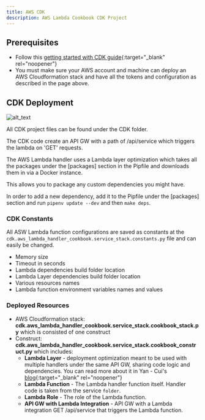 ```yaml
---
title: AWS CDK
description: AWS Lambda Cookbook CDK Project
---
```

## Prerequisites
- Follow this [getting started with CDK guide](https://docs.aws.amazon.com/cdk/v1/guide/getting_started.html){:target="_blank" rel="noopener"}
- You must make sure your AWS account and machine can deploy an AWS Cloudformation stack and have all the tokens and configuration as described in the page above.



## CDK Deployment

<img alt="alt_text" src="../media/cdk.png" />

All CDK project files can be found under the CDK folder.

The CDK code create an API GW with a path of /api/service which triggers the lambda on 'GET' requests.

The AWS Lambda handler uses a Lambda layer optimization which takes all the packages under the [packages] section in the Pipfile and downloads them in via a Docker instance.

This allows you to package any custom dependencies you might have.

In order to add a new dependency, add it to the Pipfile under the [packages] section and run ``pipenv update --dev`` and then ``make deps``.

### CDK Constants
All ASW Lambda function configurations are saved as constants at the `cdk.aws_lambda_handler_cookbook.service_stack.constants.py` file and can easily be changed.

- Memory size
- Timeout in seconds
- Lambda dependencies build folder location
- Lambda Layer dependencies build folder location
- Various resources names
- Lambda function environment variables names and values

### Deployed Resources
- AWS Cloudformation stack: **cdk.aws_lambda_handler_cookbook.service_stack.cookbook_stack.py** which is consisted of one construct
- Construct: **cdk.aws_lambda_handler_cookbook.service_stack.cookbook_construct.py** which includes:
    * **Lambda Layer** - deployment optimization meant to be used with multiple handlers under the same API GW, sharing code logic and dependencies. You can read more about it in Yan - Cui's [blog](https://medium.com/theburningmonk-com/lambda-layer-not-a-package-manager-but-a-deployment-optimization-85ddcae40a96){:target="_blank" rel="noopener"}
    * **Lambda Function** - The Lambda handler function itself. Handler code is taken from the service `folder`.
    * **Lambda Role** - The role of the Lambda function.
    * **API GW with Lambda Integration** - API GW with a Lambda integration GET /api/service that triggers the Lambda function.
